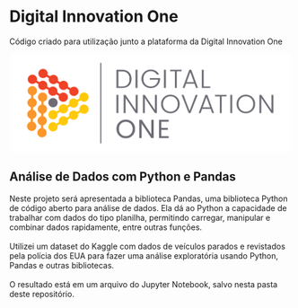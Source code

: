 # Digital Innovation One

Código criado para utilização junto a plataforma da Digital Innovation One

<p align="center"><img src="./DIO.png" width="500"></p>

## Análise de Dados com Python e Pandas

Neste projeto será apresentada a biblioteca Pandas, uma biblioteca Python de código aberto para análise de dados. Ela dá ao Python a capacidade de trabalhar com dados do tipo planilha, permitindo carregar, manipular e combinar dados rapidamente, entre outras funções.
<br><br>
Utilizei um dataset do Kaggle com dados de veículos parados e revistados pela polícia dos EUA para fazer uma análise exploratória usando Python, Pandas e outras bibliotecas.
<br><br>
O resultado está em um arquivo do Jupyter Notebook, salvo nesta pasta deste repositório.
